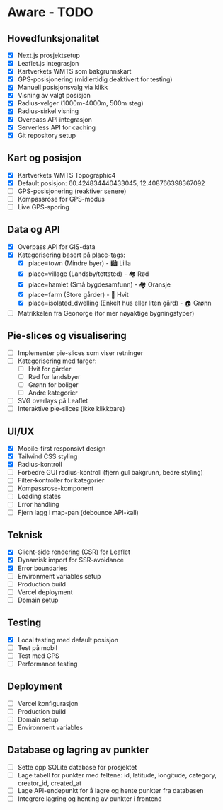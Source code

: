 # Aware - TODO

## Hovedfunksjonalitet
- [x] Next.js prosjektsetup
- [x] Leaflet.js integrasjon
- [x] Kartverkets WMTS som bakgrunnskart
- [x] GPS-posisjonering (midlertidig deaktivert for testing)
- [x] Manuell posisjonsvalg via klikk
- [x] Visning av valgt posisjon
- [x] Radius-velger (1000m-4000m, 500m steg)
- [x] Radius-sirkel visning
- [x] Overpass API integrasjon
- [x] Serverless API for caching
- [x] Git repository setup

## Kart og posisjon
- [x] Kartverkets WMTS Topographic4
- [x] Default posisjon: 60.424834440433045, 12.408766398367092
- [ ] GPS-posisjonering (reaktiver senere)
- [ ] Kompassrose for GPS-modus
- [ ] Live GPS-sporing

## Data og API
- [x] Overpass API for GIS-data
- [x] Kategorisering basert på place-tags:
  - [x] place=town (Mindre byer) - 🏙️ Lilla
  - [x] place=village (Landsby/tettsted) - 🏘️ Rød
  - [x] place=hamlet (Små bygdesamfunn) - 🏘️ Oransje
  - [x] place=farm (Store gårder) - 🏡 Hvit
  - [x] place=isolated_dwelling (Enkelt hus eller liten gård) - 🏠 Grønn
- [ ] Matrikkelen fra Geonorge (for mer nøyaktige bygningstyper)

## Pie-slices og visualisering
- [ ] Implementer pie-slices som viser retninger
- [ ] Kategorisering med farger:
  - [ ] Hvit for gårder
  - [ ] Rød for landsbyer
  - [ ] Grønn for boliger
  - [ ] Andre kategorier
- [ ] SVG overlays på Leaflet
- [ ] Interaktive pie-slices (ikke klikkbare)

## UI/UX
- [x] Mobile-first responsivt design
- [x] Tailwind CSS styling
- [x] Radius-kontroll
- [ ] Forbedre GUI radius-kontroll (fjern gul bakgrunn, bedre styling)
- [ ] Filter-kontroller for kategorier
- [ ] Kompassrose-komponent
- [ ] Loading states
- [ ] Error handling
- [ ] Fjern lagg i map-pan (debounce API-kall)

## Teknisk
- [x] Client-side rendering (CSR) for Leaflet
- [x] Dynamisk import for SSR-avoidance
- [x] Error boundaries
- [ ] Environment variables setup
- [ ] Production build
- [ ] Vercel deployment
- [ ] Domain setup

## Testing
- [x] Local testing med default posisjon
- [ ] Test på mobil
- [ ] Test med GPS
- [ ] Performance testing

## Deployment
- [ ] Vercel konfigurasjon
- [ ] Production build
- [ ] Domain setup
- [ ] Environment variables

## Database og lagring av punkter
- [ ] Sette opp SQLite database for prosjektet
- [ ] Lage tabell for punkter med feltene: id, latitude, longitude, category, creator_id, created_at
- [ ] Lage API-endepunkt for å lagre og hente punkter fra databasen
- [ ] Integrere lagring og henting av punkter i frontend
